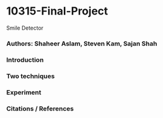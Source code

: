 # 10315-Final-Project

Smile Detector
### Authors: Shaheer Aslam, Steven Kam, Sajan Shah

### Introduction

### Two techniques

### Experiment

### Citations / References
